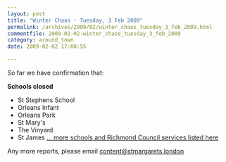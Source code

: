 ```yaml
---
layout: post
title: "Winter Chaos - Tuesday, 3 Feb 2009"
permalink: /archives/2009/02/winter_chaos_tuesday_3_feb_2009.html
commentfile: 2009-02-02-winter_chaos_tuesday_3_feb_2009
category: around_town
date: 2009-02-02 17:00:55

---
```


So far we have confirmation that:

**Schools closed**

-   St Stephens School
-   Orleans Infant
-   Orleans Park
-   St Mary's
-   The Vinyard
-   St James
    [... more schools and Richmond Council services listed here](http://richmond.gov.uk/home/policing_and_public_safety/accidents_emergencies_and_safety/emergency_planning/guidance_on_specific_incidents/winter_weather.htm)

Any more reports, please email [content@stmargarets.london](mailto:content@stmargarets.london)
